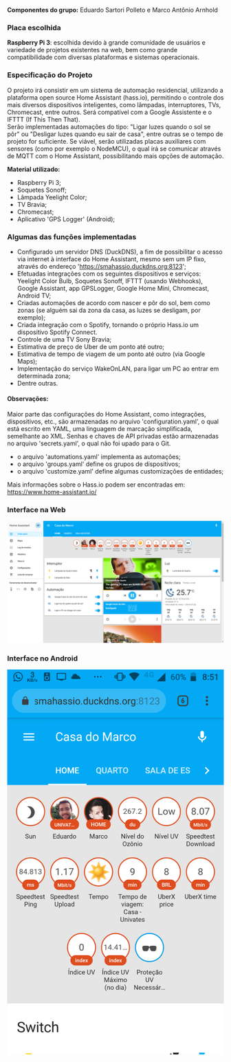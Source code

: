 **Componentes do grupo:** Eduardo Sartori Polleto e Marco Antônio Arnhold  
  
### Placa escolhida  
**Raspberry Pi 3**: escolhida devido à grande comunidade de usuários e variedade de projetos existentes na web, bem como grande compatibilidade com diversas plataformas e sistemas operacionais.  
  
### Especificação do Projeto  
O projeto irá consistir em um sistema de automação residencial, utilizando a plataforma open source Home Assistant (hass.io), permitindo o controle dos mais diversos dispositivos inteligentes, como lâmpadas, interruptores, TVs, Chromecast, entre outros. Será compatível com a Google Assistente e o IFTTT (If This Then That).  
Serão implementadas automações do tipo: "Ligar luzes quando o sol se pôr" ou "Desligar luzes quando eu sair de casa", entre outras se o tempo de projeto for suficiente. Se viável, serão utilizadas placas auxiliares com sensores (como por exemplo o NodeMCU), o qual irá se comunicar através de MQTT com o Home Assistant, possibilitando mais opções de automação.   
  
**Material utilizado:**
- Raspberry Pi 3;  
- Soquetes Sonoff;  
- Lâmpada Yeelight Color;
- TV Bravia;
- Chromecast;  
- Aplicativo 'GPS Logger' (Android);  
  
### Algumas das funções implementadas  
- Configurado um servidor DNS (DuckDNS), a fim de possibilitar o acesso via internet à interface do Home Assistant, mesmo sem um IP fixo, através do endereço 'https://smahassio.duckdns.org:8123';  
- Efetuadas integrações com os seguintes dispositivos e serviços: Yeelight Color Bulb, Soquetes Sonoff, IFTTT (usando Webhooks), Google Assistant, app GPSLogger, Google Home Mini, Chromecast, Android TV;  
- Criadas automações de acordo com nascer e pôr do sol, bem como zonas (se alguém sai da zona da casa, as luzes se desligam, por exemplo);  
- Criada integração com o Spotify, tornando o próprio Hass.io um dispositivo Spotify Connect.
- Controle de uma TV Sony Bravia;
- Estimativa de preço de Uber de um ponto até outro;
- Estimativa de tempo de viagem de um ponto até outro (via Google Maps);
- Implementação do serviço WakeOnLAN, para ligar um PC ao entrar em determinada zona; 
- Dentre outras.  
  
#### Observações:  
Maior parte das configurações do Home Assistant, como integrações, dispositivos, etc., são armazenadas no arquivo 'configuration.yaml', o qual está escrito em YAML, uma linguagem de marcação simplificada, semelhante ao XML. Senhas e chaves de API privadas estão armazenadas no arquivo 'secrets.yaml', o qual não foi upado para o Git.  
- o arquivo 'automations.yaml' implementa as automações;  
- o arquivo 'groups.yaml' define os grupos de dispositivos;  
- o arquivo 'customize.yaml' define algumas customizações de entidades;  
  
Mais informações sobre o Hass.io podem ser encontradas em: https://www.home-assistant.io/  
  
### Interface na Web  
![InterfaceWeb](/HomeAssistant_Web_Interface..PNG)  
  
### Interface no Android  
![InterfaceAndroid](/HomeAssistant_Android_Interface.png)  
  
